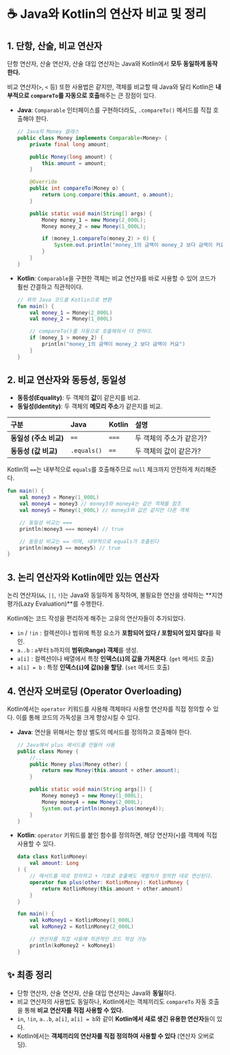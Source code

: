 # ☕️ Java와 Kotlin의 연산자 비교 및 정리

## 1. 단항, 산술, 비교 연산자

단항 연산자, 산술 연산자, 산술 대입 연산자는 Java와 Kotlin에서 **모두 동일하게 동작한다.**

비교 연산자(`>`, `<` 등) 또한 사용법은 같지만, 객체를 비교할 때 Java와 달리 Kotlin은 **내부적으로 `compareTo`를 자동으로 호출**해주는 큰 장점이 있다.

* **Java**: `Comparable` 인터페이스를 구현하더라도, `.compareTo()` 메서드를 직접 호출해야 한다.

    ```java
    // Java의 Money 클래스
    public class Money implements Comparable<Money> {
        private final long amount;

        public Money(long amount) {
            this.amount = amount;
        }

        @Override
        public int compareTo(Money o) {
            return Long.compare(this.amount, o.amount);
        }

        public static void main(String[] args) {
            Money money_1 = new Money(2_000L);
            Money money_2 = new Money(1_000L);

            if (money_1.compareTo(money_2) > 0) {
                System.out.println("money_1의 금액이 money_2 보다 금액이 커요");
            }
        }
    }
    ```

* **Kotlin**: `Comparable`을 구현한 객체는 비교 연산자를 바로 사용할 수 있어 코드가 훨씬 간결하고 직관적이다.

    ```kotlin
    // 위의 Java 코드를 Kotlin으로 변환
    fun main() {
        val money_1 = Money(2_000L)
        val money_2 = Money(1_000L)

        // compareTo()를 자동으로 호출해줘서 더 편하다.
        if (money_1 > money_2) {
            println("money_1의 금액이 money_2 보다 금액이 커요")
        }
    }
    ```

## 2. 비교 연산자와 동등성, 동일성

* **동등성(Equality)**: 두 객체의 **값**이 같은지를 비교.
* **동일성(Identity)**: 두 객체의 **메모리 주소**가 같은지를 비교.

| 구분 | Java | Kotlin | 설명             |
| :--- | :--- | :--- |:---------------|
| **동일성 (주소 비교)** | `==` | `===` | 두 객체의 주소가 같은가? |
| **동등성 (값 비교)** | `.equals()` | `==` | 두 객체의 값이 같은가?  |

Kotlin의 `==`는 내부적으로 `equals`를 호출해주므로 `null` 체크까지 안전하게 처리해준다.

```kotlin
fun main() {
    val money3 = Money(1_000L)
    val money4 = money3 // money3와 money4는 같은 객체를 참조
    val money5 = Money(1_000L) // money3와 값은 같지만 다른 객체

    // 동일성 비교는 ===
    println(money3 === money4) // true

    // 동등성 비교는 == 이며, 내부적으로 equals가 호출된다
    println(money3 == money5) // true
}
```

## 3. 논리 연산자와 Kotlin에만 있는 연산자

논리 연산자(`&&`, `||`, `!`)는 Java와 동일하게 동작하며, 불필요한 연산을 생략하는 **지연 평가(Lazy Evaluation)**를 수행한다.

Kotlin에는 코드 작성을 편리하게 해주는 고유의 연산자들이 추가되었다.

* `in` / `!in` : 컬렉션이나 범위에 특정 요소가 **포함되어 있다 / 포함되어 있지 않다**를 확인.
* `a..b` : `a`부터 `b`까지의 **범위(Range) 객체**를 생성.
* `a[i]` : 컬렉션이나 배열에서 특정 **인덱스(`i`)의 값을 가져온다**. (`get` 메서드 호출)
* `a[i] = b` : 특정 **인덱스(`i`)에 값(`b`)을 할당**. (`set` 메서드 호출)


## 4. 연산자 오버로딩 (Operator Overloading)

Kotlin에서는 `operator` 키워드를 사용해 객체마다 사용할 연산자를 직접 정의할 수 있다. 이를 통해 코드의 가독성을 크게 향상시킬 수 있다.

* **Java**: 연산을 위해서는 항상 별도의 메서드를 정의하고 호출해야 한다.

    ```java
    // Java에서 plus 메서드를 만들어 사용
    public class Money {
        //...
        public Money plus(Money other) {
            return new Money(this.amount + other.amount);
        }

        public static void main(String args[]) {
            Money money3 = new Money(1_000L);
            Money money4 = new Money(2_000L);
            System.out.println(money3.plus(money4));
        }
    }
    ```

* **Kotlin**: `operator` 키워드를 붙인 함수를 정의하면, 해당 연산자(`+`)를 객체에 직접 사용할 수 있다.

    ```kotlin
    data class KotlinMoney(
        val amount: Long
    ) {
        // 메서드를 따로 정의하고 + 기호로 호출해도 개발자가 정의한 대로 연산된다.
        operator fun plus(other: KotlinMoney): KotlinMoney {
            return KotlinMoney(this.amount + other.amount)
        }
    }

    fun main() {
        val koMoney1 = KotlinMoney(1_000L)
        val koMoney2 = KotlinMoney(2_000L)

        // 연산자를 직접 사용해 직관적인 코드 작성 가능
        println(koMoney2 + koMoney1)
    }
    ```


## ✨ 최종 정리

* 단항 연산자, 산술 연산자, 산술 대입 연산자는 Java와 **동일**하다.
* 비교 연산자의 사용법도 동일하나, Kotlin에서는 객체끼리도 `compareTo` 자동 호출을 통해 **비교 연산자를 직접 사용할 수 있다.**
* `in`, `!in`, `a..b`, `a[i]`, `a[i] = b`와 같이 **Kotlin에서 새로 생긴 유용한 연산자**들이 있다.
* Kotlin에서는 **객체끼리의 연산자를 직접 정의하여 사용할 수 있다** (연산자 오버로딩).